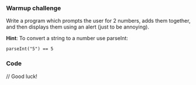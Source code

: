 ### Warmup challenge

Write a program which prompts the user for 2 numbers, adds them together, and then displays them using an alert (just to be annoying).

**Hint**: To convert a string to a number use parseInt:

    parseInt("5") == 5

### Code
// Good luck!
